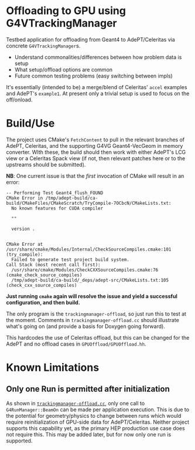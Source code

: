 # Offloading to GPU using G4VTrackingManager

Testbed application for offloading from Geant4 to AdePT/Celeritas via
concrete `G4VTrackingManager`s.

- Understand commonalities/differences between how problem data is setup
- What setup/offload options are common
- Future common testing problems (easy switching between impls)

It's essentially (intended to be) a merge/blend of Celeritas' `accel` 
examples and AdePT's `example1`. At present only a trivial setup is
used to focus on the off/onload.

# Build/Use
The project uses CMake's `FetchContent` to pull in the relevant branches
of AdePT, Celeritas, and the supporting G4VG Geant4-VecGeom in memory converter.
WIth these, the build should then work with either AdePT's LCG view or a 
Celeritas Spack view (if not, then relevant patches here or to the upstreams
should be submitted).

**NB**: One current issue is that the _first_ invocation of CMake will result in
an error:

```console
-- Performing Test Geant4_flush_FOUND
CMake Error in /tmp/adept-build/ca-build/CMakeFiles/CMakeScratch/TryCompile-7OCbcN/CMakeLists.txt:
  No known features for CUDA compiler

  ""

  version .


CMake Error at /usr/share/cmake/Modules/Internal/CheckSourceCompiles.cmake:101 (try_compile):
  Failed to generate test project build system.
Call Stack (most recent call first):
  /usr/share/cmake/Modules/CheckCXXSourceCompiles.cmake:76 (cmake_check_source_compiles)
  /tmp/adept-build/ca-build/_deps/adept-src/CMakeLists.txt:105 (check_cxx_source_compiles)
```

**Just running `cmake` again will resolve the issue and yield a successful configuration,
and then build.**

The only program is the `trackingmanager-offload`, so just run this to
test at the moment. Comments in `trackingmanager-offload.cc` should illustrate
what's going on (and provide a basis for Doxygen going forward).

This hardcodes the use of Celeritas offload, but this can be changed for
the AdePT and no offload cases in `GPUOffload/GPUOffload.hh`.

# Known Limitations
## Only one Run is permitted after initialization
As shown in [`trackingmanager-offload.cc`](./trackingmanager-offload.cc), only one
call to `G4RunManager::BeamOn` can be made per application execution. This is due
to the potential for geometry/physics to change between runs which would require
reinitialization of GPU-side data for AdePT/Celeritas. Neither project supports
this capability yet, as the primary HEP production use case does not require this.
This may be added later, but for now only one run is supported.
